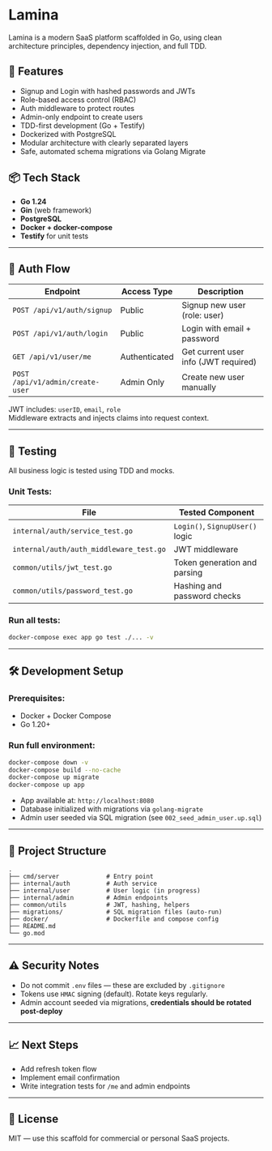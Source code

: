 # Lamina

Lamina is a modern SaaS platform scaffolded in Go, using clean architecture principles, dependency injection, and full TDD.

## 🚀 Features

- Signup and Login with hashed passwords and JWTs
- Role-based access control (RBAC)
- Auth middleware to protect routes
- Admin-only endpoint to create users
- TDD-first development (Go + Testify)
- Dockerized with PostgreSQL
- Modular architecture with clearly separated layers
- Safe, automated schema migrations via Golang Migrate

## 📦 Tech Stack

- **Go 1.24**
- **Gin** (web framework)
- **PostgreSQL**
- **Docker + docker-compose**
- **Testify** for unit tests

---

## 🔐 Auth Flow

| Endpoint                      | Access Type       | Description                           |
|-------------------------------|-------------------|---------------------------------------|
| `POST /api/v1/auth/signup`    | Public            | Signup new user (role: user)          |
| `POST /api/v1/auth/login`     | Public            | Login with email + password           |
| `GET /api/v1/user/me`         | Authenticated     | Get current user info (JWT required)  |
| `POST /api/v1/admin/create-user` | Admin Only     | Create new user manually              |

JWT includes: `userID`, `email`, `role`  
Middleware extracts and injects claims into request context.

---

## 🧪 Testing

All business logic is tested using TDD and mocks.

### Unit Tests:
| File                                         | Tested Component                |
|----------------------------------------------|----------------------------------|
| `internal/auth/service_test.go`              | `Login()`, `SignupUser()` logic |
| `internal/auth/auth_middleware_test.go`      | JWT middleware                   |
| `common/utils/jwt_test.go`                   | Token generation and parsing     |
| `common/utils/password_test.go`              | Hashing and password checks      |

### Run all tests:
```bash
docker-compose exec app go test ./... -v
```

---

## 🛠 Development Setup

### Prerequisites:
- Docker + Docker Compose
- Go 1.20+

### Run full environment:
```bash
docker-compose down -v
docker-compose build --no-cache
docker-compose up migrate
docker-compose up app
```

- App available at: `http://localhost:8080`
- Database initialized with migrations via `golang-migrate`
- Admin user seeded via SQL migration (see `002_seed_admin_user.up.sql`)

---

## 🧾 Project Structure

```
.
├── cmd/server             # Entry point
├── internal/auth          # Auth service
├── internal/user          # User logic (in progress)
├── internal/admin         # Admin endpoints
├── common/utils           # JWT, hashing, helpers
├── migrations/            # SQL migration files (auto-run)
├── docker/                # Dockerfile and compose config
├── README.md
└── go.mod
```

---

## ⚠️ Security Notes

- Do not commit `.env` files — these are excluded by `.gitignore`
- Tokens use `HMAC` signing (default). Rotate keys regularly.
- Admin account seeded via migrations, **credentials should be rotated post-deploy**

---

## 📈 Next Steps

- Add refresh token flow
- Implement email confirmation
- Write integration tests for `/me` and admin endpoints

---

## 📄 License

MIT — use this scaffold for commercial or personal SaaS projects.
